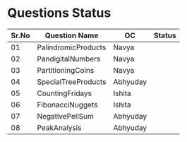 # Questions Status

| Sr.No | Question Name       | OC       | Status |
| ----- | ------------------- | -------- | ------ |
| 01    | PalindromicProducts | Navya    |        |
| 02    | PandigitalNumbers   | Navya    |        |
| 03    | PartitioningCoins   | Navya    |        |
| 04    | SpecialTreeProducts | Abhyuday |        |
| 05    | CountingFridays     | Ishita   |        |
| 06    | FibonacciNuggets    | Ishita   |        |
| 07    | NegativePellSum     | Abhyuday |        |
| 08    | PeakAnalysis        | Abhyuday |        |

